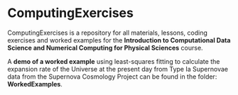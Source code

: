 # ComputingExercises
ComputingExercises is a repository for all materials, lessons, coding exercises and worked examples for the **Introduction to Computational Data Science and Numerical Computing for Physical Sciences** course.

A **demo of a worked example** using least-squares fitting to calculate the expansion rate of the Universe at the present day from Type Ia Supernovae data from the Supernova Cosmology Project can be found in the folder: **WorkedExamples**.
